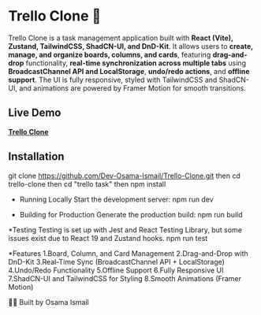 # Trello Clone 📝

Trello Clone is a task management application built with **React (Vite), Zustand, TailwindCSS, ShadCN-UI, and DnD-Kit**. It allows users to **create, manage, and organize boards, columns, 
and cards**, featuring **drag-and-drop** functionality, **real-time synchronization across multiple tabs** using **BroadcastChannel API and LocalStorage**, **undo/redo actions**, 
and **offline support**. The UI is fully responsive, styled with TailwindCSS and ShadCN-UI, and animations are powered by Framer Motion for smooth transitions.

##  Live Demo
 **[Trello Clone](https://trello-clone-osama-ismail.netlify.app/)**

##  Installation
git clone https://github.com/Dev-Osama-Ismail/Trello-Clone.git
then
cd trello-clone
then
cd "trello task" 
then
npm install

* Running Locally
Start the development server:
npm run dev

* Building for Production
Generate the production build:
npm run build

 *Testing
Testing is set up with Jest and React Testing Library, but some issues exist due to React 19 and Zustand hooks.
npm run test

 *Features
 1.Board, Column, and Card Management
 2.Drag-and-Drop with DnD-Kit
 3.Real-Time Sync (BroadcastChannel API + LocalStorage)
 4.Undo/Redo Functionality
 5.Offline Support
 6.Fully Responsive UI
 7.ShadCN-UI and TailwindCSS for Styling
 8.Smooth Animations (Framer Motion)

👨‍💻 Built by Osama Ismail
